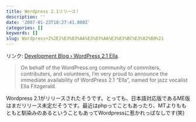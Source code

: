 ```yaml
---
title: Wordpress 2.1リリース!
description: ''
date: '2007-01-23T18:27:41.000Z'
categories: []
keywords: []
slug: Wordpress+2%2E1%E3%83%AA%E3%83%AA%E3%83%BC%E3%82%B9%21
---
```

リンク: [Development Blog › WordPress 2.1 Ella](http://wordpress.org/development/2007/01/ella-21/ "Development Blog › WordPress 2.1 Ella").

> On behalf of the WordPress.org community of commiters, contributers, and volunteers, I’m very proud to announce the immediate availability of WordPress 2.1 “Ella”, named for jazz vocalist Ella Fitzgerald.

Wordpress 2.1がリリースされたそうです。とっても、日本語対応版であるME版はまだリリース未定だそうです。最近はphpってこともあったり、MTよりももともと馴染みのあるということもあってWordpressに惹かれっぱなしです(笑)